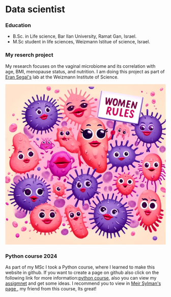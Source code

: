 
# Data scientist 



### Education
- B.Sc. in Life science, Bar Ilan University, Ramat Gan, Israel.
- M.Sc student in life sciences, Weizmann Istitue of science, Israel.

### My reserch project
My research focuses on the vaginal microbiome and its correlation with age, BMI, menopause status, and nutrition.
I am doing this project as part of [Eran Segal's](https://www.weizmann.ac.il/math/segal/) lab at the Weizmann Institute of Science. 

![](microbiom.jpg)

### Python course 2024
As part of my MSc I took a Python course, where I learned to make this website in github.
If you want to create a page on github also click on the following link for more information:[python course](/python), also you can view my [assigmnet](https://github.com/HadarKlimovski/HadarsAssignments/tree/main/day02) and get some ideas.
I recommend you to view in [Meir Sylman's page ](https://meirsylman.github.io/), my friend from this course, Its great!

